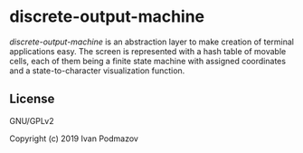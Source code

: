 # discrete-output-machine

*discrete-output-machine* is an abstraction layer to make creation of terminal 
applications easy. The screen is represented with a hash table of movable 
cells, each of them being a finite state machine with assigned coordinates and
a state-to-character visualization function.

## License

GNU/GPLv2

Copyright (c) 2019 Ivan Podmazov

